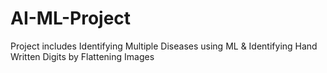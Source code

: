 # AI-ML-Project
Project includes Identifying Multiple Diseases using ML &amp; Identifying Hand Written Digits by Flattening Images

